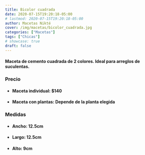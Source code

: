 ```yaml
---
title: Bicolor cuadrada
date: 2020-07-15T19:20:18-05:00
# lastmod: 2020-07-15T19:20:18-05:00
author: Macetas Nikté
cover: /img/macetas/bicolor_cuadrada.jpg
categories: ["Macetas"]
tags: ["Chicas"]
# showcase: true
draft: false
---
```


#### Maceta de cemento cuadrada de 2 colores. Ideal para arreglos de suculentas.

###  Precio
- #### Maceta individual: $140
- #### Maceta con plantas: Depende de la planta elegida

### Medidas
- #### Ancho: 12.5cm
- #### Largo: 12.5cm
- #### Alto: 9cm

<!--more-->
